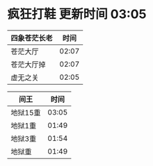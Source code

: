 # 疯狂打鞋 更新时间 03:05

| 四象苍茫长老   | 时间    |
|--------|-------|
| 苍茫大厅 | 02:07 |
| 苍茫大厅掉 | 02:07 |
| 虚无之关 | 02:05 |

| 间王   | 时间    |
|--------|-------|
| 地狱15重 | 03:05 |
| 地狱1重 | 01:49 |
| 地狱3重 | 01:54 |
| 地狱重 | 01:49 |